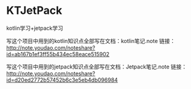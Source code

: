 # KTJetPack
kotlin学习+jetpack学习

写这个项目中用到的kotlin知识点全部写在文档：kotlin笔记.note
链接：http://note.youdao.com/noteshare?id=ab167b1ef3ff55b434ec58eace515902

写这个项目中用到的jetpack知识点全部写在文档：Jetpack笔记.note
链接：http://note.youdao.com/noteshare?id=d20ed2772b57452b6c3e5eb4db096984
